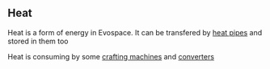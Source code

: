 <script defer src="./assets/block-infotable/infotable.js"></script>
<link rel="stylesheet" href="./assets/block-infotable/style.css">

## Heat

<body>
</body>

Heat is a form of energy in Evospace. It can be transfered by [heat pipes](heat_pipe.md) and stored in them too

Heat is consuming by some [crafting machines](crafting_machines.md) and [converters](converters.md)

